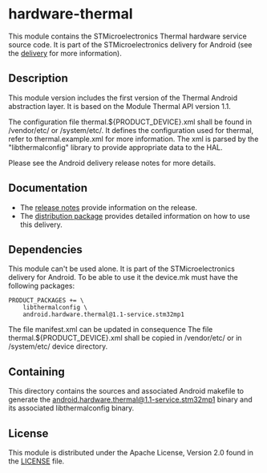# hardware-thermal #

This module contains the STMicroelectronics Thermal hardware service source code.
It is part of the STMicroelectronics delivery for Android (see the [delivery][] for more information).

[delivery]: https://wiki.st.com/stm32mpu/wiki/STM32MP15_distribution_for_Android_release_note_-_v1.1.0

## Description ##

This module version includes the first version of the Thermal Android abstraction layer.
It is based on the Module Thermal API version 1.1.

The configuration file thermal.${PRODUCT_DEVICE}.xml shall be found in /vendor/etc/ or /system/etc/.
It defines the configuration used for thermal, refer to thermal.example.xml for more information.
The xml is parsed by the "libthermalconfig" library to provide appropriate data to the HAL.

Please see the Android delivery release notes for more details.

## Documentation ##

* The [release notes][] provide information on the release.
* The [distribution package][] provides detailed information on how to use this delivery.

[release notes]: https://wiki.st.com/stm32mpu/wiki/STM32MP15_distribution_for_Android_release_note_-_v1.1.0
[distribution package]: https://wiki.st.com/stm32mpu/wiki/STM32MP1_Distribution_Package_for_Android

## Dependencies ##

This module can't be used alone. It is part of the STMicroelectronics delivery for Android.
To be able to use it the device.mk must have the following packages:
```
PRODUCT_PACKAGES += \
    libthermalconfig \
    android.hardware.thermal@1.1-service.stm32mp1
```
The file manifest.xml can be updated in consequence
The file thermal.${PRODUCT_DEVICE}.xml shall be copied in /vendor/etc/ or in /system/etc/ device directory.

## Containing ##

This directory contains the sources and associated Android makefile to generate the android.hardware.thermal@1.1-service.stm32mp1 binary and its associated libthermalconfig binary.

## License ##

This module is distributed under the Apache License, Version 2.0 found in the [LICENSE](./LICENSE) file.
